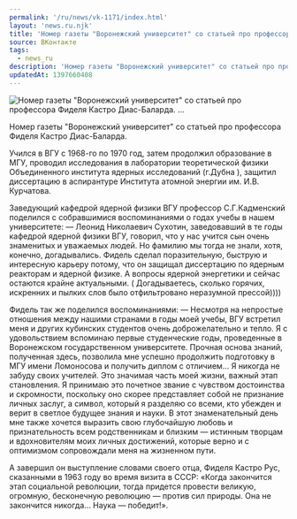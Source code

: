 ```yaml
---
permalink: '/ru/news/vk-1171/index.html'
layout: 'news.ru.njk'
title: 'Номер газеты "Воронежский университет" со статьей про профессора Фиделя Кастро Диас-Баларда.  …'
source: ВКонтакте
tags:
  - news_ru
description: 'Номер газеты "Воронежский университет" со статьей про профессора Фиделя Кастро Диас-Баларда.  …'
updatedAt: 1397660408
---
```

![Номер газеты "Воронежский университет" со статьей про профессора Фиделя Кастро Диас-Баларда.  …](https://sun9-47.userapi.com/impf/c607823/v607823833/5457/z01wgte-6Qw.jpg?size=456x380&quality=96&proxy=1&sign=35165ecaea0a5673280277c432fd6a50&c_uniq_tag=D0Ddwy8N-iiZ3JvHeXF8WYFxvQ3CbASuUHBH6h8axK4&type=album)

Номер газеты "Воронежский университет" со статьей про профессора Фиделя Кастро Диас-Баларда.

Учился в ВГУ с 1968-го по 1970 год, затем продолжил образование в МГУ, проводил исследования в лаборатории теоретической физики Объединенного института ядерных исследований (г.Дубна ), защитил диссертацию в аспирантуре Института
атомной энергии им. И.В. Курчатова.

Заведующий кафедрой ядерной физики ВГУ профессор С.Г.Кадменский поделился с собравшимися воспоминаниями о годах учебы в нашем университете:
— Леонид Николаевич Сухотин, заведовавший в те годы кафедрой ядерной физики ВГУ, говорил, что у нас учится сын очень знаменитых и уважаемых людей.
Но фамилию мы тогда не знали, хотя, конечно, догадывались. Фидель сделал поразительную, быструю и интересную карьеру потому, что он защищал диссертацию по ядерным реакторам и ядерной физике. А вопросы ядерной энергетики и сейчас остаются крайне актуальными.
( Догадываетесь, сколько горячих, искренних и пылких слов было отфильтровано неразумной прессой))))

Фидель так же поделился воспоминаниями:
— Несмотря на непростые отношения между нашими странами в годы моей учебы, ВГУ встретил меня и других кубинских студентов очень доброжелательно и
тепло. Я с удовольствием вспоминаю первые студенческие годы, проведенные в Воронежском государственном университете. Прочная основа знаний, полученная здесь, позволила мне успешно продолжить подготовку в МГУ имени Ломоносова и получить диплом с отличием... Я никогда не забуду своих учителей. Это значимая часть моей жизни, важный этап становления. Я принимаю это почетное звание с чувством достоинства и скромности, поскольку оно скорее представляет собой не признание личных заслуг, а символ, который я разделяю со всеми, кто убежден и верит в светлое будущее знания и науки. В этот знаменательный день мне также хочется выразить свою глубочайшую любовь и признательность всем родственникам и близким — истинным творцам и вдохновителям моих личных достижений, которые верно и с оптимизмом сопровождали меня на жизненном пути.

А завершил он выступление словами своего отца, Фиделя Кастро Рус, сказанными в 1963 году во время визита в СССР: «Когда закончится этап социальной революции, тогда придется провести великую, огромную, бесконечную революцию — против сил природы. Она не закончится никогда... Наука — победит!».
